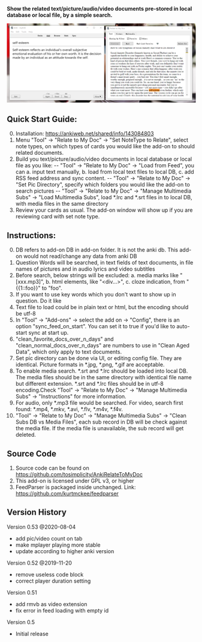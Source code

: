 
**Show the related text/picture/audio/video documents pre-stored in local database or local file, by a simple search.**


![](screenshots/main.png)

## Quick Start Guide:
0. Installation: https://ankiweb.net/shared/info/143084803
1. Menu "Tool" -> "Relate to My Doc" -> "Set NoteType to Relate", select note types,  on which types of cards you would like the add-on to should related documents.
2. Build you text/picture/audio/video documents in local database or local file as you like:
    -- "Tool" -> "Relate to My Doc" -> "Load from Feed", you can a. input text manually, b. load from local text files to local DB, c. add RSS feed address and sync content.
    -- "Tool" -> "Relate to My Doc" -> "Set Pic Directory", specify which folders you would like the add-on to search pictures
    -- "Tool" -> "Relate to My Doc" -> "Manage Multimedia Subs" -> "Load Multimedia Subs", load *.lrc and *.srt files in to local DB, with media files in the same directory
3. Review your cards as usual. The add-on window will show up if you are reviewing card with set note type.

## Instructions:

0. DB refers to add-on DB in add-on folder. It is not the anki db. This add-on would not read/change any data from anki DB
1. Question Words will be searched, in text fields of text documents, in file names of pictures and in audio lyrics and video subtitles
2. Before search, below strings will be excluded: a. media marks like "[xxx.mp3]", b. html elements, like "<div...>", c. cloze indication, from "{{1::foo}}" to "foo".
3. If you want to use key words which you don't want to show up in question. Do it like <div style="display:none">foo</div>
4. Text file to load could be in plain text or html, but the encoding should be utf-8
5. In "Tool" -> "Add-ons" -> select the add on -> "Config", there is an option "sync_feed_on_start". You can set it to true if you'd like to auto-start sync at start up.
6. "clean_favorite_docs_over_n_days" and "clean_normal_docs_over_n_days" are numbers to use in "Clean Aged Data", which only apply to text documents.
7. Set pic directory can be done via UI, or editing config file. They are identical. Picture formats in *.jpg, *.png, *.gif are acceptable.
8. To enable media search. *.srt and *.lrc should be loaded into local DB. The media files should be in the same directory with identical file name but different extension. *.srt and *.lrc files should be in utf-8 encoding.Check "Tool" -> "Relate to My Doc" -> "Manage Multimedia Subs" -> "Instructions" for more information.
9. For audio, only *.mp3 file would be searched. For video, search first found: *.mp4, *.mkv, *.avi, *.flv, *.m4v, *.f4v.
10. "Tool" -> "Relate to My Doc" -> "Manage Multimedia Subs" -> "Clean Subs DB vs Media Files", each sub record in DB will be check against the media file. If the media file is unavailable, the sub record will get deleted.

## Source Code

1. Source code can be found on https://github.com/tosimplicity/AnkiRelateToMyDoc
2. This add-on is licensed under GPL v3, or higher
3. FeedParser is packaged inside unchanged. Link: https://github.com/kurtmckee/feedparser

## Version History

Version 0.53 @2020-08-04
- add pic/video count on tab
- make mplayer playing more stable
- update according to higher anki version

Version 0.52 @2019-11-20
- remove useless code block
- correct player duration setting

Version 0.51
- add rmvb as video extension
- fix error in feed loading with empty id

Version 0.5
- Initial release